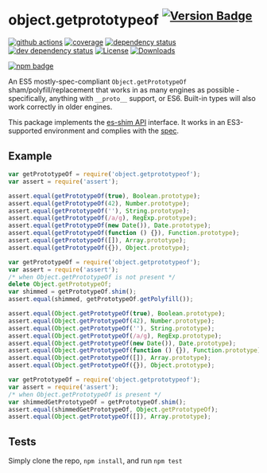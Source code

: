 # object.getprototypeof <sup>[![Version Badge][npm-version-svg]][package-url]</sup>

[![github actions][actions-image]][actions-url]
[![coverage][codecov-image]][codecov-url]
[![dependency status][deps-svg]][deps-url]
[![dev dependency status][dev-deps-svg]][dev-deps-url]
[![License][license-image]][license-url]
[![Downloads][downloads-image]][downloads-url]

[![npm badge][npm-badge-png]][package-url]

An ES5 mostly-spec-compliant `Object.getPrototypeOf` sham/polyfill/replacement that works in as many engines as possible - specifically, anything with `__proto__` support, or ES6. Built-in types will also work correctly in older engines.

This package implements the [es-shim API](https://github.com/es-shims/api) interface. It works in an ES3-supported environment and complies with the [spec](https://www.ecma-international.org/ecma-262/5.1/).

## Example

```js
var getPrototypeOf = require('object.getprototypeof');
var assert = require('assert');

assert.equal(getPrototypeOf(true), Boolean.prototype);
assert.equal(getPrototypeOf(42), Number.prototype);
assert.equal(getPrototypeOf(''), String.prototype);
assert.equal(getPrototypeOf(/a/g), RegExp.prototype);
assert.equal(getPrototypeOf(new Date()), Date.prototype);
assert.equal(getPrototypeOf(function () {}), Function.prototype);
assert.equal(getPrototypeOf([]), Array.prototype);
assert.equal(getPrototypeOf({}), Object.prototype);
```

```js
var getPrototypeOf = require('object.getprototypeof');
var assert = require('assert');
/* when Object.getPrototypeOf is not present */
delete Object.getPrototypeOf;
var shimmed = getPrototypeOf.shim();
assert.equal(shimmed, getPrototypeOf.getPolyfill());

assert.equal(Object.getPrototypeOf(true), Boolean.prototype);
assert.equal(Object.getPrototypeOf(42), Number.prototype);
assert.equal(Object.getPrototypeOf(''), String.prototype);
assert.equal(Object.getPrototypeOf(/a/g), RegExp.prototype);
assert.equal(Object.getPrototypeOf(new Date()), Date.prototype);
assert.equal(Object.getPrototypeOf(function () {}), Function.prototype);
assert.equal(Object.getPrototypeOf([]), Array.prototype);
assert.equal(Object.getPrototypeOf({}), Object.prototype);
```

```js
var getPrototypeOf = require('object.getprototypeof');
var assert = require('assert');
/* when Object.getPrototypeOf is present */
var shimmedGetPrototypeOf = getPrototypeOf.shim();
assert.equal(shimmedGetPrototypeOf, Object.getPrototypeOf);
assert.equal(Object.getPrototypeOf([]), Array.prototype);
```

## Tests
Simply clone the repo, `npm install`, and run `npm test`

[package-url]: https://npmjs.org/package/object.getprototypeof
[npm-version-svg]: https://versionbadg.es/es-shims/Object.getPrototypeOf.svg
[deps-svg]: https://david-dm.org/es-shims/Object.getPrototypeOf.svg
[deps-url]: https://david-dm.org/es-shims/Object.getPrototypeOf
[dev-deps-svg]: https://david-dm.org/es-shims/Object.getPrototypeOf/dev-status.svg
[dev-deps-url]: https://david-dm.org/es-shims/Object.getPrototypeOf#info=devDependencies
[npm-badge-png]: https://nodei.co/npm/object.getprototypeof.png?downloads=true&stars=true
[license-image]: https://img.shields.io/npm/l/object.getprototypeof.svg
[license-url]: LICENSE
[downloads-image]: https://img.shields.io/npm/dm/object.getprototypeof.svg
[downloads-url]: https://npm-stat.com/charts.html?package=object.getprototypeof
[codecov-image]: https://codecov.io/gh/es-shims/Object.getPrototypeOf/branch/main/graphs/badge.svg
[codecov-url]: https://app.codecov.io/gh/es-shims/Object.getPrototypeOf/
[actions-image]: https://img.shields.io/endpoint?url=https://github-actions-badge-u3jn4tfpocch.runkit.sh/es-shims/Object.getPrototypeOf
[actions-url]: https://github.com/es-shims/Object.getPrototypeOf/actions

